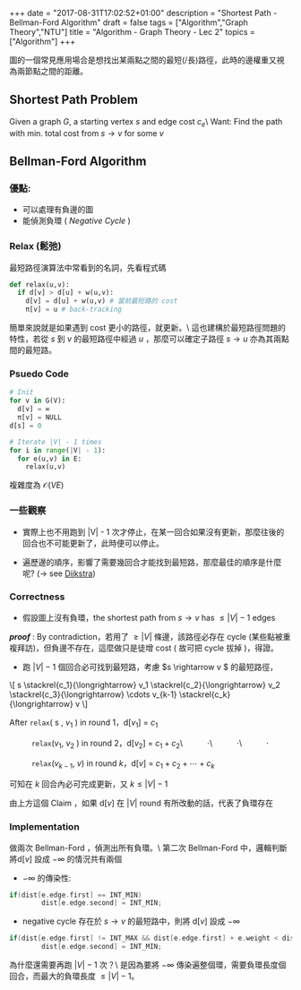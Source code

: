 +++
date =  "2017-08-31T17:02:52+01:00"
description = "Shortest Path - Bellman-Ford Algorithm"
draft = false
tags = ["Algorithm","Graph Theory","NTU"]
title =  "Algorithm - Graph Theory - Lec 2"
topics = ["Algorithm"]
+++

圖的一個常見應用場合是想找出某兩點之間的最短(/長)路徑，此時的邊權重又視為兩節點之間的距離。
<!--一般來說，這兩個問題都是 NPC ，只有加上某些限制後，才會是在多項式時間可解的問題 (最短路 ─ 不存在負環；最長路  ─ 不存在正環)。-->

<!--more-->
## Shortest Path Problem

Given a graph <span>$G$</span>, a starting vertex <span>$s$</span> and edge cost <span>$c_e$</span>\\
Want: Find the path with min. total cost from <span>$s \rightarrow v$</span> for some <span>$v$</span>

## Bellman-Ford Algorithm

### 優點:

* 可以處理有負邊的圖
* 能偵測負環 ( *Negative Cycle* )

### Relax (鬆弛)

最短路徑演算法中常看到的名詞，先看程式碼

```python
def relax(u,v):
  if d[v] > d[u] + w(u,v):
    d[v] = d[u] + w(u,v) # 當前最短路的 cost
    π[v] = u # back-tracking
```

簡單來說就是如果遇到 cost 更小的路徑，就更新。\\
這也建構於最短路徑問題的特性，若從 <span>$s$</span> 到 <span>$v$</span> 的最短路徑中經過 <span>$u$</span> ，那麼可以確定子路徑 <span>$s \rightarrow u$</span> 亦為其兩點間的最短路。

### Psuedo Code

```python
# Init
for v in G(V):
  d[v] = ∞ 
  π[v] = NULL
d[s] = 0

# Iterate |V| - 1 times
for i in range(|V| - 1):
  for e(u,v) in E:
    relax(u,v)
```

複雜度為 <span>$\mathcal{O}(VE)$</span>

### 一些觀察

* 實際上也不用跑到 |V| - 1 次才停止，在某一回合如果沒有更新，那麼往後的回合也不可能更新了，此時便可以停止。

* 遍歷邊的順序，影響了需要幾回合才能找到最短路，那麼最佳的順序是什麼呢?
  (<span>$\rightarrow$ see [Dijkstra](lala)</span>)

### Correctness

* 假設圖上沒有負環，the shortest path from <span>$s \rightarrow v$</span> has <span>$\leq |V|-1$</span> edges

*__proof__* : By contradiction，若用了 <span>$\geq |V|$</span> 條邊，該路徑必存在 cycle (某些點被重複拜訪)，但負邊不存在，這麼做只是徒增 cost ( 故可把 cycle 拔掉 )，得證。

* 跑 <span>$|V| - 1$</span> 個回合必可找到最短路，考慮 <span>$s \rightarrow v $</span> 的最短路徑，

<div>
\[
s \stackrel{c_1}{\longrightarrow} v_1 \stackrel{c_2}{\longrightarrow} v_2 \stackrel{c_3}{\longrightarrow} \cdots v_{k-1} \stackrel{c_k}{\longrightarrow} v
\]
</div>

After `relax`( s , <span>$v_1$</span> )  in round 1，d[<span>$v_1$</span>] = <span>$c_1$</span>

&nbsp;&nbsp;&nbsp;&nbsp;&nbsp;&nbsp;&nbsp;&nbsp;&nbsp;&nbsp;`relax`(<span>$v_1$</span>, <span>$v_2$</span> )  in round 2，d[<span>$v_2$</span>] = <span>$c_1 + c_2$</span>\\
&nbsp;&nbsp;&nbsp;&nbsp;&nbsp;&nbsp;&nbsp;&nbsp;&nbsp;&nbsp;<span>$\cdot$</span>\\
&nbsp;&nbsp;&nbsp;&nbsp;&nbsp;&nbsp;&nbsp;&nbsp;&nbsp;&nbsp;<span>$\cdot$</span>\\
&nbsp;&nbsp;&nbsp;&nbsp;&nbsp;&nbsp;&nbsp;&nbsp;&nbsp;&nbsp;<span>$\cdot$</span>

&nbsp;&nbsp;&nbsp;&nbsp;&nbsp;&nbsp;&nbsp;&nbsp;&nbsp;&nbsp;`relax`(<span>$v_{k-1}$</span>, <span>$v$</span>) in round <span>$k$</span>，d[<span>$v$</span>] = <span>$c_1 + c_2 + \cdots + c_k$</span>

可知在 <span>$k$</span> 回合內必可完成更新，又 <span>$k \leq |V| - 1$</span>

由上方這個 Claim ，如果 d[<span>$v$</span>] 在 <span>$|V|$</span> round 有所改動的話，代表了負環存在



### Implementation

<script src="https://gist.github.com/sunprinceS/5c93f48db7d3b476f3829becbc2f2743.js"></script>

做兩次 Bellman-Ford ，偵測出所有負環。\\
第二次 Bellman-Ford 中，邏輯判斷將d[<span>$v$</span>] 設成 <span>$- \infty$</span> 的情況共有兩個

* <span>$- \infty$</span> 的傳染性:

```cpp
if(dist[e.edge.first] == INT_MIN)
        dist[e.edge.second] = INT_MIN;
```

* negative cycle 存在於 <span>$s \rightarrow v$</span> 的最短路中，則將 d[<span>$v$</span>] 設成 <span>$- \infty$</span>

```cpp
if(dist[e.edge.first] != INT_MAX && dist[e.edge.first] + e.weight < dist[e.edge.second])
        dist[e.edge.second] = INT_MIN;
```

為什麼還需要再跑 <span>$|V| - 1$</span> 次？\\
是因為要將 <span>$- \infty$</span> 傳染遍整個環，需要負環長度個回合，而最大的負環長度 <span>$\leq |V| - 1$</span>。
